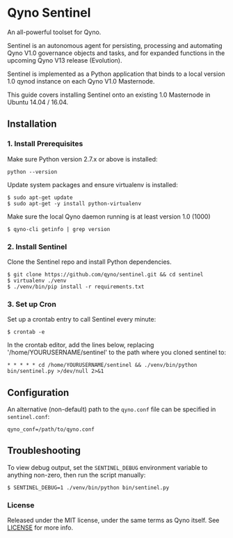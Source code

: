 # Qyno Sentinel

An all-powerful toolset for Qyno.

Sentinel is an autonomous agent for persisting, processing and automating Qyno V1.0 governance objects and tasks, and for expanded functions in the upcoming Qyno V13 release (Evolution).

Sentinel is implemented as a Python application that binds to a local version 1.0 qynod instance on each Qyno V1.0 Masternode.

This guide covers installing Sentinel onto an existing 1.0 Masternode in Ubuntu 14.04 / 16.04.

## Installation

### 1. Install Prerequisites

Make sure Python version 2.7.x or above is installed:

    python --version

Update system packages and ensure virtualenv is installed:

    $ sudo apt-get update
    $ sudo apt-get -y install python-virtualenv

Make sure the local Qyno daemon running is at least version 1.0 (1000)

    $ qyno-cli getinfo | grep version

### 2. Install Sentinel

Clone the Sentinel repo and install Python dependencies.

    $ git clone https://github.com/qyno/sentinel.git && cd sentinel
    $ virtualenv ./venv
    $ ./venv/bin/pip install -r requirements.txt

### 3. Set up Cron

Set up a crontab entry to call Sentinel every minute:

    $ crontab -e

In the crontab editor, add the lines below, replacing '/home/YOURUSERNAME/sentinel' to the path where you cloned sentinel to:

    * * * * * cd /home/YOURUSERNAME/sentinel && ./venv/bin/python bin/sentinel.py >/dev/null 2>&1

## Configuration

An alternative (non-default) path to the `qyno.conf` file can be specified in `sentinel.conf`:

    qyno_conf=/path/to/qyno.conf

## Troubleshooting

To view debug output, set the `SENTINEL_DEBUG` environment variable to anything non-zero, then run the script manually:

    $ SENTINEL_DEBUG=1 ./venv/bin/python bin/sentinel.py

### License

Released under the MIT license, under the same terms as Qyno itself. See [LICENSE](LICENSE) for more info.
